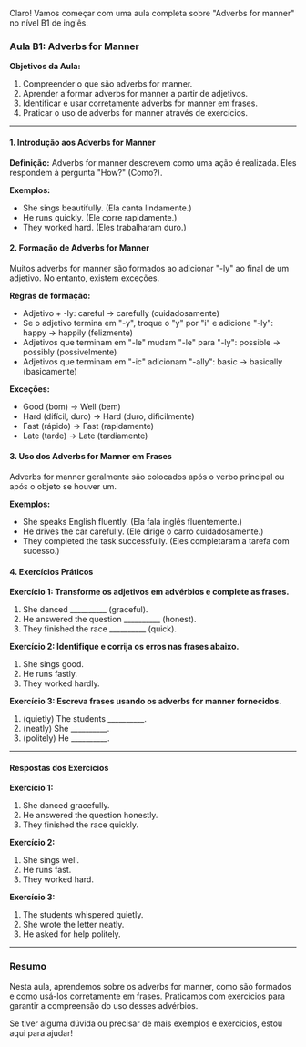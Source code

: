 Claro! Vamos começar com uma aula completa sobre "Adverbs for manner" no nível B1 de inglês.

### Aula B1: Adverbs for Manner

**Objetivos da Aula:**

1. Compreender o que são adverbs for manner.
2. Aprender a formar adverbs for manner a partir de adjetivos.
3. Identificar e usar corretamente adverbs for manner em frases.
4. Praticar o uso de adverbs for manner através de exercícios.

---

#### 1. Introdução aos Adverbs for Manner

**Definição:**
Adverbs for manner descrevem como uma ação é realizada. Eles respondem à pergunta "How?" (Como?).

**Exemplos:**

- She sings beautifully. (Ela canta lindamente.)
- He runs quickly. (Ele corre rapidamente.)
- They worked hard. (Eles trabalharam duro.)

#### 2. Formação de Adverbs for Manner

Muitos adverbs for manner são formados ao adicionar "-ly" ao final de um adjetivo. No entanto, existem exceções.

**Regras de formação:**

- Adjetivo + -ly: careful → carefully (cuidadosamente)
- Se o adjetivo termina em "-y", troque o "y" por "i" e adicione "-ly": happy → happily (felizmente)
- Adjetivos que terminam em "-le" mudam "-le" para "-ly": possible → possibly (possivelmente)
- Adjetivos que terminam em "-ic" adicionam "-ally": basic → basically (basicamente)

**Exceções:**

- Good (bom) → Well (bem)
- Hard (difícil, duro) → Hard (duro, dificilmente)
- Fast (rápido) → Fast (rapidamente)
- Late (tarde) → Late (tardiamente)

#### 3. Uso dos Adverbs for Manner em Frases

Adverbs for manner geralmente são colocados após o verbo principal ou após o objeto se houver um.

**Exemplos:**

- She speaks English fluently. (Ela fala inglês fluentemente.)
- He drives the car carefully. (Ele dirige o carro cuidadosamente.)
- They completed the task successfully. (Eles completaram a tarefa com sucesso.)

#### 4. Exercícios Práticos

**Exercício 1: Transforme os adjetivos em advérbios e complete as frases.**

1. She danced __________ (graceful).
2. He answered the question __________ (honest).
3. They finished the race __________ (quick).

**Exercício 2: Identifique e corrija os erros nas frases abaixo.**

1. She sings good.
2. He runs fastly.
3. They worked hardly.

**Exercício 3: Escreva frases usando os adverbs for manner fornecidos.**

1. (quietly) The students __________.
2. (neatly) She __________.
3. (politely) He __________.

---

#### Respostas dos Exercícios

**Exercício 1:**

1. She danced gracefully.
2. He answered the question honestly.
3. They finished the race quickly.

**Exercício 2:**

1. She sings well.
2. He runs fast.
3. They worked hard.

**Exercício 3:**

1. The students whispered quietly.
2. She wrote the letter neatly.
3. He asked for help politely.

---

### Resumo

Nesta aula, aprendemos sobre os adverbs for manner, como são formados e como usá-los corretamente em frases. Praticamos com exercícios para garantir a compreensão do uso desses advérbios.

Se tiver alguma dúvida ou precisar de mais exemplos e exercícios, estou aqui para ajudar!
